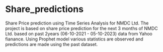 # Share_predictions
Share Price prediction using Time Series Analysis for  NMDC Ltd.
The project is based on share price prediction for the next 3 months of NMDC Ltd. based on past 2years (06-10-2021 - 05-10-2023) data  from Yahoo fianance.
Using Prophet model various statistics are observed and predictions are made using the past dataset.
